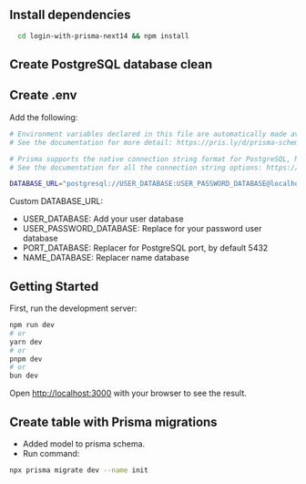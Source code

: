 ## Install dependencies

```bash
  cd login-with-prisma-next14 && npm install
```

## Create PostgreSQL database clean

## Create .env

Add the following:

```bash
# Environment variables declared in this file are automatically made available to Prisma.
# See the documentation for more detail: https://pris.ly/d/prisma-schema#accessing-environment-variables-from-the-schema

# Prisma supports the native connection string format for PostgreSQL, MySQL, SQLite, SQL Server, MongoDB and CockroachDB.
# See the documentation for all the connection string options: https://pris.ly/d/connection-strings

DATABASE_URL="postgresql://USER_DATABASE:USER_PASSWORD_DATABASE@localhost:PORT_DATABASE/NAME_DATABASE?schema=public"
```
Custom DATABASE_URL:
- USER_DATABASE: Add your user database
- USER_PASSWORD_DATABASE: Replace for your password user database
- PORT_DATABASE: Replacer for PostgreSQL port, by default 5432
- NAME_DATABASE: Replacer name database

## Getting Started

First, run the development server:

```bash
npm run dev
# or
yarn dev
# or
pnpm dev
# or
bun dev
```

Open [http://localhost:3000](http://localhost:3000) with your browser to see the result.

## Create table with Prisma migrations

- Added model to prisma schema.
- Run command:

```bash
npx prisma migrate dev --name init
```

